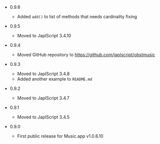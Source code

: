 - 0.9.6

  - Added `add()` to list of methods that needs cardinality fixing


- 0.9.5

  - Moved to JaplScript 3.4.10


- 0.9.4
 
  - Moved GitHub repository to https://github.com/japlscript/obstmusic 


- 0.9.3

  - Moved to JaplScript 3.4.8
  - Added another example to `README.md`

- 0.9.2

  - Moved to JaplScript 3.4.7


- 0.9.1

  - Moved to JaplScript 3.4.5

 
- 0.9.0

  - First public release for Music.app v1.0.6.10
